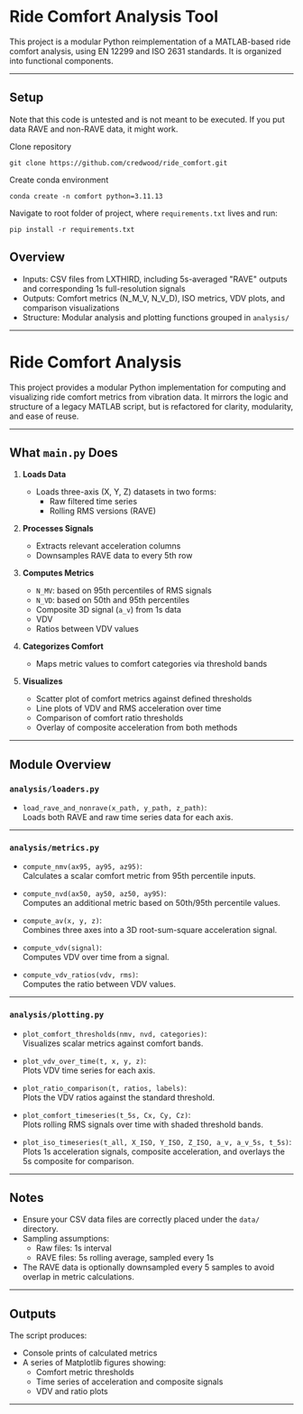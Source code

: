 # Ride Comfort Analysis Tool

This project is a modular Python reimplementation of a MATLAB-based ride comfort analysis, using EN 12299 and ISO 2631 standards. It is organized into functional components.

---

## Setup

Note that this code is untested and is not meant to be executed. If you put data RAVE and non-RAVE data, it might work.

Clone repository

```
git clone https://github.com/credwood/ride_comfort.git
```

Create conda environment

```
conda create -n comfort python=3.11.13
```

Navigate to root folder of project, where `requirements.txt` lives and run:

```
pip install -r requirements.txt
```

## Overview

- Inputs: CSV files from LXTHIRD, including 5s-averaged "RAVE" outputs and corresponding 1s full-resolution signals
- Outputs: Comfort metrics (N_M_V, N_V_D), ISO metrics, VDV plots, and comparison visualizations
- Structure: Modular analysis and plotting functions grouped in `analysis/`

---
# Ride Comfort Analysis

This project provides a modular Python implementation for computing and visualizing ride comfort metrics from vibration data. It mirrors the logic and structure of a legacy MATLAB script, but is refactored for clarity, modularity, and ease of reuse.

---

## What `main.py` Does

1. **Loads Data**
   - Loads three-axis (X, Y, Z) datasets in two forms:
     - Raw filtered time series
     - Rolling RMS versions (RAVE)

2. **Processes Signals**
   - Extracts relevant acceleration columns
   - Downsamples RAVE data to every 5th row

3. **Computes Metrics**
   - `N_MV`: based on 95th percentiles of RMS signals
   - `N_VD`: based on 50th and 95th percentiles
   - Composite 3D signal (`a_v`) from 1s data
   - VDV
   - Ratios between VDV values

4. **Categorizes Comfort**
   - Maps metric values to comfort categories via threshold bands

5. **Visualizes**
   - Scatter plot of comfort metrics against defined thresholds
   - Line plots of VDV and RMS acceleration over time
   - Comparison of comfort ratio thresholds
   - Overlay of composite acceleration from both methods

---

## Module Overview

### `analysis/loaders.py`

- `load_rave_and_nonrave(x_path, y_path, z_path)`:  
  Loads both RAVE and raw time series data for each axis.

---

### `analysis/metrics.py`

- `compute_nmv(ax95, ay95, az95)`:  
  Calculates a scalar comfort metric from 95th percentile inputs.

- `compute_nvd(ax50, ay50, az50, ay95)`:  
  Computes an additional metric based on 50th/95th percentile values.

- `compute_av(x, y, z)`:  
  Combines three axes into a 3D root-sum-square acceleration signal.

- `compute_vdv(signal)`:  
  Computes VDV over time from a signal.

- `compute_vdv_ratios(vdv, rms)`:  
  Computes the ratio between VDV values.

---

### `analysis/plotting.py`

- `plot_comfort_thresholds(nmv, nvd, categories)`:  
  Visualizes scalar metrics against comfort bands.

- `plot_vdv_over_time(t, x, y, z)`:  
  Plots VDV time series for each axis.

- `plot_ratio_comparison(t, ratios, labels)`:  
  Plots the VDV ratios against the standard threshold.

- `plot_comfort_timeseries(t_5s, Cx, Cy, Cz)`:  
  Plots rolling RMS signals over time with shaded threshold bands.

- `plot_iso_timeseries(t_all, X_ISO, Y_ISO, Z_ISO, a_v, a_v_5s, t_5s)`:  
  Plots 1s acceleration signals, composite acceleration, and overlays the 5s composite for comparison.

---

## Notes

- Ensure your CSV data files are correctly placed under the `data/` directory.
- Sampling assumptions:
  - Raw files: 1s interval
  - RAVE files: 5s rolling average, sampled every 1s
- The RAVE data is optionally downsampled every 5 samples to avoid overlap in metric calculations.

---

## Outputs

The script produces:
- Console prints of calculated metrics
- A series of Matplotlib figures showing:
  - Comfort metric thresholds
  - Time series of acceleration and composite signals
  - VDV and ratio plots

---
